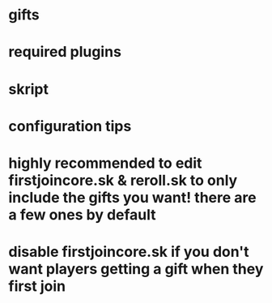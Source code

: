 # gifts

# required plugins
# skript

# configuration tips
# highly recommended to edit firstjoincore.sk & reroll.sk to only include the gifts you want! there are a few ones by default
# disable firstjoincore.sk if you don't want players getting a gift when they first join
